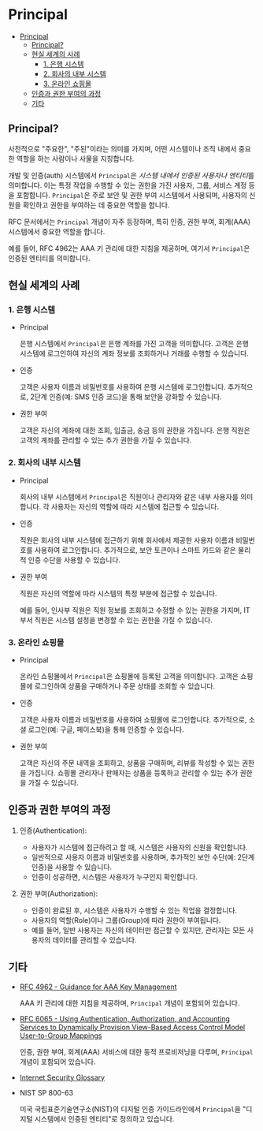# Principal

- [Principal](#principal)
    - [Principal?](#principal-1)
    - [현실 세계의 사례](#현실-세계의-사례)
        - [1. 은행 시스템](#1-은행-시스템)
        - [2. 회사의 내부 시스템](#2-회사의-내부-시스템)
        - [3. 온라인 쇼핑몰](#3-온라인-쇼핑몰)
    - [인증과 권한 부여의 과정](#인증과-권한-부여의-과정)
    - [기타](#기타)

## Principal?

사전적으로 "주요한", "주된"이라는 의미를 가지며, 어떤 시스템이나 조직 내에서 중요한 역할을 하는 사람이나 사물을 지칭합니다.

개발 및 인증(auth) 시스템에서 `Principal`은 *시스템 내에서 인증된 사용자나 엔티티*를 의미합니다.
이는 특정 작업을 수행할 수 있는 권한을 가진 사용자, 그룹, 서비스 계정 등을 포함합니다.
`Principal`은 주로 보안 및 권한 부여 시스템에서 사용되며, 사용자의 신원을 확인하고 권한을 부여하는 데 중요한 역할을 합니다.

RFC 문서에서는 `Principal` 개념이 자주 등장하며, 특히 인증, 권한 부여, 회계(AAA) 시스템에서 중요한 역할을 합니다.

예를 들어, RFC 4962는 AAA 키 관리에 대한 지침을 제공하며, 여기서 `Principal`은 인증된 엔티티를 의미합니다.

## 현실 세계의 사례

### 1. 은행 시스템

- Principal

    은행 시스템에서 `Principal`은 은행 계좌를 가진 고객을 의미합니다.
    고객은 은행 시스템에 로그인하여 자신의 계좌 정보를 조회하거나 거래를 수행할 수 있습니다.

- 인증

    고객은 사용자 이름과 비밀번호를 사용하여 은행 시스템에 로그인합니다.
    추가적으로, 2단계 인증(예: SMS 인증 코드)을 통해 보안을 강화할 수 있습니다.

- 권한 부여

    고객은 자신의 계좌에 대한 조회, 입출금, 송금 등의 권한을 가집니다.
    은행 직원은 고객의 계좌를 관리할 수 있는 추가 권한을 가질 수 있습니다.

### 2. 회사의 내부 시스템

- Principal

    회사의 내부 시스템에서 `Principal`은 직원이나 관리자와 같은 내부 사용자를 의미합니다.
    각 사용자는 자신의 역할에 따라 시스템에 접근할 수 있습니다.

- 인증

    직원은 회사의 내부 시스템에 접근하기 위해 회사에서 제공한 사용자 이름과 비밀번호를 사용하여 로그인합니다.
    추가적으로, 보안 토큰이나 스마트 카드와 같은 물리적 인증 수단을 사용할 수 있습니다.

- 권한 부여

    직원은 자신의 역할에 따라 시스템의 특정 부분에 접근할 수 있습니다.

    예를 들어, 인사부 직원은 직원 정보를 조회하고 수정할 수 있는 권한을 가지며, IT 부서 직원은 시스템 설정을 변경할 수 있는 권한을 가질 수 있습니다.

### 3. 온라인 쇼핑몰

- Principal

    온라인 쇼핑몰에서 `Principal`은 쇼핑몰에 등록된 고객을 의미합니다.
    고객은 쇼핑몰에 로그인하여 상품을 구매하거나 주문 상태를 조회할 수 있습니다.

- 인증

    고객은 사용자 이름과 비밀번호를 사용하여 쇼핑몰에 로그인합니다.
    추가적으로, 소셜 로그인(예: 구글, 페이스북)을 통해 인증할 수 있습니다.

- 권한 부여

    고객은 자신의 주문 내역을 조회하고, 상품을 구매하며, 리뷰를 작성할 수 있는 권한을 가집니다.
    쇼핑몰 관리자나 판매자는 상품을 등록하고 관리할 수 있는 추가 권한을 가질 수 있습니다.

## 인증과 권한 부여의 과정

1. 인증(Authentication):

   - 사용자가 시스템에 접근하려고 할 때, 시스템은 사용자의 신원을 확인합니다.
   - 일반적으로 사용자 이름과 비밀번호를 사용하며, 추가적인 보안 수단(예: 2단계 인증)을 사용할 수 있습니다.
   - 인증이 성공하면, 시스템은 사용자가 누구인지 확인합니다.

2. 권한 부여(Authorization):

   - 인증이 완료된 후, 시스템은 사용자가 수행할 수 있는 작업을 결정합니다.
   - 사용자의 역할(Role)이나 그룹(Group)에 따라 권한이 부여됩니다.
   - 예를 들어, 일반 사용자는 자신의 데이터만 접근할 수 있지만, 관리자는 모든 사용자의 데이터를 관리할 수 있습니다.

## 기타

- [RFC 4962 - Guidance for AAA Key Management](https://www.rfc-editor.org/rfc/rfc4962)

    AAA 키 관리에 대한 지침을 제공하며, `Principal` 개념이 포함되어 있습니다.

- [RFC 6065 - Using Authentication, Authorization, and Accounting Services to Dynamically Provision View-Based Access Control Model User-to-Group Mappings](https://datatracker.ietf.org/doc/rfc6065/)

    인증, 권한 부여, 회계(AAA) 서비스에 대한 동적 프로비저닝을 다루며, `Principal` 개념이 포함되어 있습니다.

- [Internet Security Glossary](https://www.ietf.org/rfc/rfc2828.txt)

- NIST SP 800-63

    미국 국립표준기술연구소(NIST)의 디지털 인증 가이드라인에서 `Principal`을 "디지털 시스템에서 인증된 엔티티"로 정의하고 있습니다.
